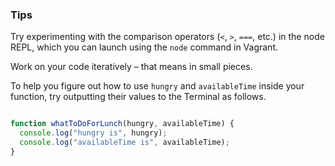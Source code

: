 ### Tips

Try experimenting with the comparison operators (`<`, `>`, `===`, etc.) in the node REPL, which you can launch using the `node` command in Vagrant.

Work on your code iteratively – that means in small pieces. 

To help you figure out how to use `hungry` and `availableTime` inside your function, try outputting their values to the Terminal as follows.


```javascript

function whatToDoForLunch(hungry, availableTime) {
  console.log("hungry is", hungry);
  console.log("availableTime is", availableTime);
}

```